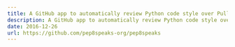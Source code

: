 ```yaml
---
title: A GitHub app to automatically review Python code style over Pull Requests
description: A GitHub app to automatically review Python code style over Pull Requests
date: 2016-12-26
url: https://github.com/pep8speaks-org/pep8speaks
---
```

